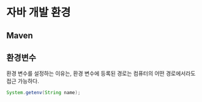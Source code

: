 # 자바 개발 환경

## Maven

## 환경변수  
환경 변수를 설정하는 이유는, 환경 변수에 등록된 경로는 컴퓨터의 어떤 경로에서라도 접근 가능하다.  
``` java
System.getenv(String name);
```


